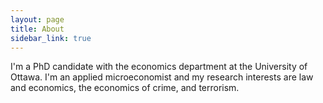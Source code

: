 ```yaml
---
layout: page
title: About
sidebar_link: true
---
```

I'm a PhD candidate with the economics department at the University of Ottawa. I'm an applied microeconomist and my research interests are law and economics, the economics of crime, and terrorism.
